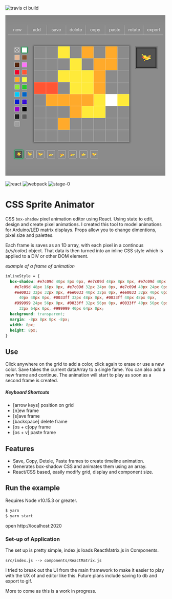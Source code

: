 ![travis ci build](https://travis-ci.org/pjkarlik/react-matrix.svg?branch=master&style=flat-square)

![splash](./splash.png)

![react](https://img.shields.io/badge/react-16.4.1-green.svg?style=flat-square)
![webpack](https://img.shields.io/badge/webpack-4.10.2-51b1c5.svg?style=flat-square)
![stage-0](https://img.shields.io/badge/ECMAScript-6-c55197.svg?style=flat-square)

# CSS Sprite Animator

CSS `box-shadow` pixel animation editor using React. Using state to edit, design and create pixel animations. I created this tool to model animations for Arduino/LED matrix displays. Props allow you to change dimentions, pixel size and palettes.

Each frame is saves as an 1D array, with each pixel in a continous _(x/y/color)_ object. That data is then turned into an inline CSS style which is applied to a DIV or other DOM element.

_example of a frame of animation_

```css
inlineStyle = {
  box-shadow: #e7c09d 40px 8px 0px, #e7c09d 48px 8px 0px, #e7c09d 40px 16px 0px,
    #e7c09d 48px 16px 0px, #e7c09d 32px 24px 0px, #e7c09d 40px 24px 0px,
    #ee0033 32px 32px 0px, #ee0033 40px 32px 0px, #ee0033 32px 40px 0px, #ee0033
      40px 40px 0px, #0033ff 32px 48px 0px, #0033ff 40px 48px 0px,
    #999999 24px 56px 0px, #0033ff 32px 56px 0px, #0033ff 40px 56px 0px, #0033ff
      32px 64px 0px, #999999 40px 64px 0px;
  background: transparent;
  margin: -8px 8px 8px -8px;
  width: 8px;
  height: 8px;
}
```

## Use

Click anywhere on the grid to add a color, click again to erase or use a new color. Save takes the current dataArray to a single fame. You can also add a new frame and continue. The animation will start to play as soon as a second frame is created.

##### Keyboard Shortcuts

- [arrow keys] position on grid
- [n]ew frame
- [s]ave frame
- [backspace] delete frame
- [os + c]opy frame
- [os + v] paste frame

## Features

- Save, Copy, Detele, Paste frames to create timeline animation.
- Generates box-shadow CSS and animates them using an array.
- React/CSS based, easily modify grid, display and component size.

## Run the example

Requires Node v10.15.3 or greater.

```bash
$ yarn
$ yarn start
```

open http://localhost:2020

### Set-up of Application

The set up is pretty simple, index.js loads ReactMatrix.js in Components.

`src/index.js --> components/ReactMatrix.js`

I tried to break out the UI from the main framework to make it easier to play with the UX of and editor like this. Future plans include saving to db and export to gif.

More to come as this is a work in progress.
